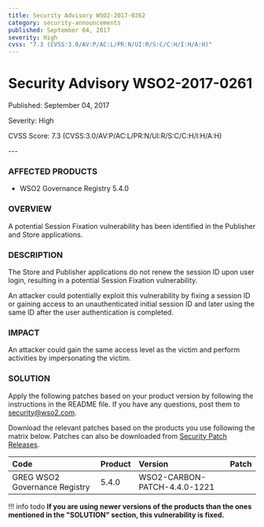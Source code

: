 ```yaml
---
title: Security Advisory WSO2-2017-0262
category: security-announcements
published: September 04, 2017
severity: High
cvss: "7.3 (CVSS:3.0/AV:P/AC:L/PR:N/UI:R/S:C/C:H/I:H/A:H)"
---
```


# Security Advisory WSO2-2017-0261

<p class="doc-info">Published: September 04, 2017</p>
<p class="doc-info">Severity: High</p>
<p class="doc-info">CVSS Score: 7.3 (CVSS:3.0/AV:P/AC:L/PR:N/UI:R/S:C/C:H/I:H/A:H)</p>
---

### AFFECTED PRODUCTS
* WSO2 Governance Registry 5.4.0


### OVERVIEW
A potential Session Fixation vulnerability has been identified in the Publisher and Store applications.


### DESCRIPTION
The Store and Publisher applications do not renew the session ID upon user login, resulting in a potential Session Fixation vulnerability.

An attacker could potentially exploit this vulnerability by fixing a session ID or gaining access to an unauthenticated initial session ID and later using the same ID after the user authentication is completed.


### IMPACT
An attacker could gain the same access level as the victim and perform activities by impersonating the victim.


### SOLUTION
Apply the following patches based on your product version by following the instructions in the README file. If you have any questions, post them to <security@wso2.com>.

Download the relevant patches based on the products you use following the matrix below. Patches can also be downloaded from [Security Patch Releases](https://wso2.com/security-patch-releases/).


| **Code** | **Product**          | **Version** | **Patch**                    |
| :--- | :------ | :------ | :---- |
| GREG	WSO2 Governance Registry | 5.4.0 | WSO2-CARBON-PATCH-4.4.0-1221 |


!!! info todo
    **If you are using newer versions of the products than the ones mentioned in the "SOLUTION" section, this vulnerability is fixed.**
